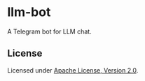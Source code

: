 # llm-bot

A Telegram bot for LLM chat.

## License

Licensed under [Apache License, Version 2.0](LICENSE).
